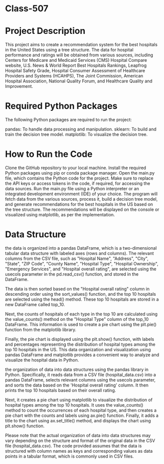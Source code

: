 # Class-507

# Project Description

This project aims to create a recommendation system for the best hospitals in the United States using a tree structure. The data for hospital performance and ratings will be obtained from various sources, including Centers for Medicare and Medicaid Services (CMS) Hospital Compare website, U.S. News & World Report Best Hospitals Rankings, Leapfrog Hospital Safety Grade, Hospital Consumer Assessment of Healthcare Providers and Systems (HCAHPS), The Joint Commission, American Hospital Association, National Quality Forum, and Healthcare Quality and Improvement.

# Required Python Packages
The following Python packages are required to run the project:

pandas: To handle data processing and manipulation.
sklearn: To build and train the decision tree model.
matplotlib: To visualize the decision tree.

# How to Run the Code
Clone the GitHub repository to your local machine.
Install the required Python packages using pip or conda package manager.
Open the main.py file, which contains the Python code for the project.
Make sure to replace the API keys or access tokens in the code, if required, for accessing the data sources.
Run the main.py file using a Python interpreter or an integrated development environment (IDE) of your choice.
The program will fetch data from the various sources, process it, build a decision tree model, and generate recommendations for the best hospitals in the US based on the tree structure.
The recommendations will be displayed on the console or visualized using matplotlib, as per the implementation.

# Data Structure 

the data is organized into a pandas DataFrame, which is a two-dimensional tabular data structure with labeled axes (rows and columns). The relevant columns from the CSV file, such as "Hospital Name", "Address", "City", "State", "ZIP Code", "County Name", "Hospital Type", "Hospital Ownership", "Emergency Services", and "Hospital overall rating", are selected using the usecols parameter in the pd.read_csv() function, and stored in the DataFrame.

The data is then sorted based on the "Hospital overall rating" column in descending order using the sort_values() function, and the top 10 hospitals are selected using the head() method. These top 10 hospitals are stored in a new DataFrame called top_10.

Next, the counts of hospitals of each type in the top 10 are calculated using the value_counts() method on the "Hospital Type" column of the top_10 DataFrame. This information is used to create a pie chart using the plt.pie() function from the matplotlib library.

Finally, the pie chart is displayed using the plt.show() function, with labels and percentages representing the distribution of hospital types among the top 10 hospitals in the US. This data organization and visualization using pandas DataFrame and matplotlib provides a convenient way to analyze and visualize the hospital data in Python.


the organization of data into data structures using the pandas library in Python. Specifically, it reads data from a CSV file (hospital_data.csv) into a pandas DataFrame, selects relevant columns using the usecols parameter, and sorts the data based on the 'Hospital overall rating' column. It then prints the top 10 hospitals based on their overall rating.

Next, it creates a pie chart using matplotlib to visualize the distribution of hospital types among the top 10 hospitals. It uses the value_counts() method to count the occurrences of each hospital type, and then creates a pie chart with the counts and labels using ax.pie() function. Finally, it adds a title to the chart using ax.set_title() method, and displays the chart using plt.show() function.

Please note that the actual organization of data into data structures may vary depending on the structure and format of the original data in the CSV file (hospital_data.csv). The code provided assumes that the data is structured with column names as keys and corresponding values as data points in a tabular format, which is commonly used in CSV files.
